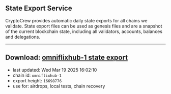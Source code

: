 ## State Export Service
CryptoCrew provides automatic daily state exports for all chains we validate. State export files can be used as genesis files and are a snapshot of the current blockchain state, including all validators, accounts, balances and delegations.

---
**Download: [omniflixhub-1 state export](https://dl-eu2.ccvalidators.com/SERVICE/omniflixhub/omniflixhub-1_export_16698776.json)**
---

- last updated: Wed Mar 19 2025 16:02:10
- chain id: `omniflixhub-1`
- export height: `16698776`
- use for: airdrops, local tests, chain recovery
